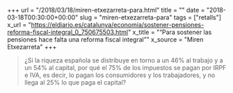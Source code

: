 +++
url = "/2018/03/18/miren-etxezarreta-para.html"
title = ""
date = "2018-03-18T00:30:00+00:00"
slug = "miren-etxezarreta-para"
tags = ["retalls"]
x_url = "https://eldiario.es/catalunya/economia/sostener-pensiones-reforma-fiscal-integral_0_750675503.html"
x_title = "“Para sostener las pensiones hace falta una reforma fiscal integral”"
x_source = "Miren Etxezarreta"
+++


> ¿Si la riqueza española se distribuye en torno a un 46% al trabajo y a un 54% al capital, por qué el 75% de los impuestos se pagan por IRPF e IVA, es decir, lo pagan los consumidores y los trabajadores, y no llega al 25% lo que paga el capital?

